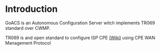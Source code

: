 
# Introduction

GoACS is an Autonomous Configuration Server witch implements TR069 standard over CWMP. 

TR069 is and open standard to configure ISP CPE [(Wiki)](https://en.wikipedia.org/wiki/Customer-premises_equipment) using  CPE WAN Management Protocol
